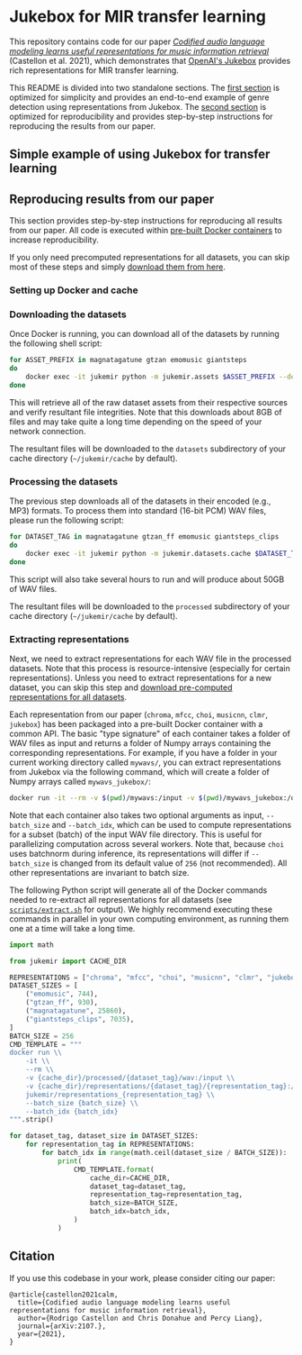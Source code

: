 # Jukebox for MIR transfer learning

This repository contains code for our paper [_Codified audio language modeling learns useful representations for music information retrieval_]() (Castellon et al. 2021), which demonstrates that [OpenAI's Jukebox](https://openai.com/blog/jukebox/) provides rich representations for MIR transfer learning.

This README is divided into two standalone sections. The [first section](#simple-example) is optimized for simplicity and provides an end-to-end example of genre detection using representations from Jukebox. The [second section](#reproducing-results) is optimized for reproducibility and provides step-by-step instructions for reproducing the results from our paper.

## Simple example of using Jukebox for transfer learning

## Reproducing results from our paper

This section provides step-by-step instructions for reproducing all results from our paper. All code is executed within [pre-built Docker containers](https://hub.docker.com/orgs/jukemir/repositories) to increase reproducibility.

If you only need precomputed representations for all datasets, you can skip most of these steps and simply [download them from here](TODO).

### Setting up Docker and cache

### Downloading the datasets

Once Docker is running, you can download all of the datasets by running the following shell script:

```sh
for ASSET_PREFIX in magnatagatune gtzan emomusic giantsteps
do
	docker exec -it jukemir python -m jukemir.assets $ASSET_PREFIX --delete_wrong --num_parallel 8
done
```

This will retrieve all of the raw dataset assets from their respective sources and verify resultant file integrities. Note that this downloads about 8GB of files and may take quite a long time depending on the speed of your network connection.

The resultant files will be downloaded to the `datasets` subdirectory of your cache directory (`~/jukemir/cache` by default).

### Processing the datasets

The previous step downloads all of the datasets in their encoded (e.g., MP3) formats. To process them into standard (16-bit PCM) WAV files, please run the following script:

```sh
for DATASET_TAG in magnatagatune gtzan_ff emomusic giantsteps_clips
do
	docker exec -it jukemir python -m jukemir.datasets.cache $DATASET_TAG audio
done
```

This script will also take several hours to run and will produce about 50GB of WAV files.

The resultant files will be downloaded to the `processed` subdirectory of your cache directory (`~/jukemir/cache` by default).

### Extracting representations

Next, we need to extract representations for each WAV file in the processed datasets. Note that this process is resource-intensive (especially for certain representations). Unless you need to extract representations for a new dataset, you can skip this step and [download pre-computed representations for all datasets](TODO).

Each representation from our paper (`chroma`, `mfcc`, `choi`, `musicnn`, `clmr`, `jukebox`) has been packaged into a pre-built Docker container with a common API. The basic "type signature" of each container takes a folder of WAV files as input and returns a folder of Numpy arrays containing the corresponding representations. For example, if you have a folder in your current working directory called `mywavs/`, you can extract representations from Jukebox via the following command, which will create a folder of Numpy arrays called `mywavs_jukebox/`:

```sh
docker run -it --rm -v $(pwd)/mywavs:/input -v $(pwd)/mywavs_jukebox:/output jukemir/representations_jukebox
```

Note that each container also takes two optional arguments as input, `--batch_size` and `--batch_idx`, which can be used to compute representations for a subset (batch) of the input WAV file directory. This is useful for parallelizing computation across several workers. Note that, because `choi` uses batchnorm during inference, its representations will differ if `--batch_size` is changed from its default value of `256` (not recommended). All other representations are invariant to batch size.

The following Python script will generate all of the Docker commands needed to re-extract all representations for all datasets (see [`scripts/extract.sh`](scripts/extract.sh) for output). We highly recommend executing these commands in parallel in your own computing environment, as running them one at a time will take a long time.

```py
import math

from jukemir import CACHE_DIR

REPRESENTATIONS = ["chroma", "mfcc", "choi", "musicnn", "clmr", "jukebox"]
DATASET_SIZES = [
    ("emomusic", 744),
    ("gtzan_ff", 930),
    ("magnatagatune", 25860),
    ("giantsteps_clips", 7035),
]
BATCH_SIZE = 256
CMD_TEMPLATE = """
docker run \\
	-it \\
	--rm \\
	-v {cache_dir}/processed/{dataset_tag}/wav:/input \\
	-v {cache_dir}/representations/{dataset_tag}/{representation_tag}:/output \\
	jukemir/representations_{representation_tag} \\
	--batch_size {batch_size} \\
	--batch_idx {batch_idx}
""".strip()

for dataset_tag, dataset_size in DATASET_SIZES:
    for representation_tag in REPRESENTATIONS:
        for batch_idx in range(math.ceil(dataset_size / BATCH_SIZE)):
            print(
                CMD_TEMPLATE.format(
                    cache_dir=CACHE_DIR,
                    dataset_tag=dataset_tag,
                    representation_tag=representation_tag,
                    batch_size=BATCH_SIZE,
                    batch_idx=batch_idx,
                )
            )
```

## Citation

If you use this codebase in your work, please consider citing our paper:

```
@article{castellon2021calm,
  title={Codified audio language modeling learns useful representations for music information retrieval},
  author={Rodrigo Castellon and Chris Donahue and Percy Liang},
  journal={arXiv:2107.},
  year={2021},
}
```
